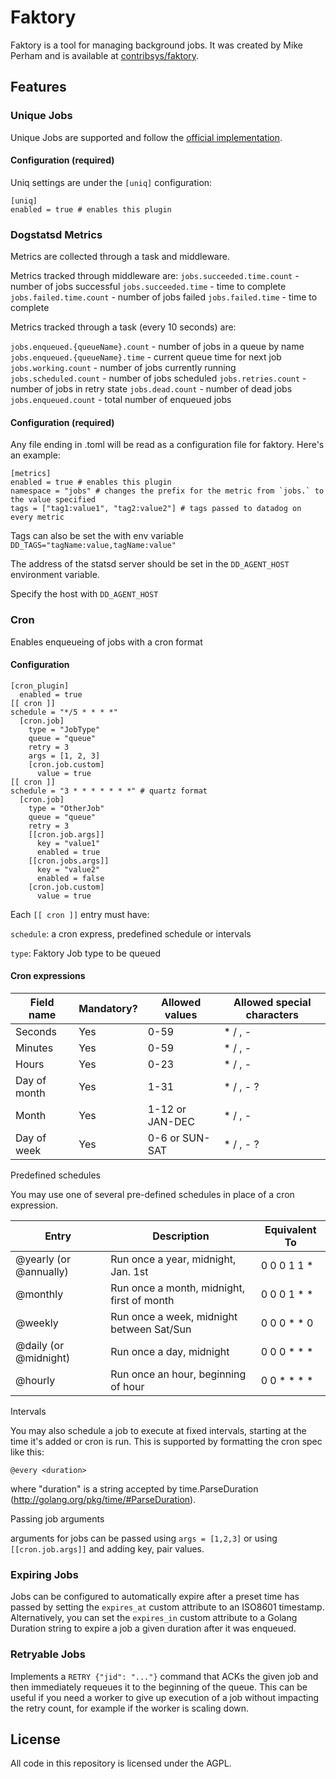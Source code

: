 # Faktory

Faktory is a tool for managing background jobs. It was created by Mike Perham and is available at [contribsys/faktory](https://github.com/contribsys/faktory).

## Features

### Unique Jobs

Unique Jobs are supported and follow the [official implementation](https://github.com/contribsys/faktory/wiki/Ent-Unique-Jobs).

#### Configuration (required)

Uniq settings are under the `[uniq]` configuration:

```
[uniq]
enabled = true # enables this plugin
```

### Dogstatsd Metrics

Metrics are collected through a task and middleware.

Metrics tracked through middleware are:
`jobs.succeeded.time.count` - number of jobs successful
`jobs.succeeded.time` - time to complete
`jobs.failed.time.count` - number of jobs failed
`jobs.failed.time` - time to complete

Metrics tracked through a task (every 10 seconds) are:

`jobs.enqueued.{queueName}.count` - number of jobs in a queue by name
`jobs.enqueued.{queueName}.time` - current queue time for next job
`jobs.working.count` - number of jobs currently running
`jobs.scheduled.count` - number of jobs scheduled
`jobs.retries.count` - number of jobs in retry state
`jobs.dead.count` - number of dead jobs
`jobs.enqueued.count` - total number of enqueued jobs

#### Configuration (required)

Any file ending in .toml will be read as a configuration file for faktory. Here's an example:

```
[metrics]
enabled = true # enables this plugin
namespace = "jobs" # changes the prefix for the metric from `jobs.` to the value specified
tags = ["tag1:value1", "tag2:value2"] # tags passed to datadog on every metric
```

Tags can also be set the with env variable `DD_TAGS="tagName:value,tagName:value"`

The address of the statsd server should be set in the `DD_AGENT_HOST` environment variable.

Specify the host with `DD_AGENT_HOST`

### Cron

Enables enqueueing of jobs with a cron format

#### Configuration

```
[cron_plugin]
  enabled = true
[[ cron ]]
schedule = "*/5 * * * *"
  [cron.job]
    type = "JobType"
    queue = "queue"
    retry = 3
    args = [1, 2, 3]
    [cron.job.custom]
      value = true
[[ cron ]]
schedule = "3 * * * * * * *" # quartz format
  [cron.job]
    type = "OtherJob"
    queue = "queue"
    retry = 3
    [[cron.job.args]]
      key = "value1"
      enabled = true
    [[cron.jobs.args]]
      key = "value2"
      enabled = false
    [cron.job.custom]
      value = true
```

Each `[[ cron ]]` entry must have:

`schedule`: a cron express, predefined schedule or intervals

`type`: Faktory Job type to be queued

#### Cron expressions

| Field name   | Mandatory? | Allowed values  | Allowed special characters |
| ------------ | ---------- | --------------- | -------------------------- |
| Seconds      | Yes        | 0-59            | \* / , -                   |
| Minutes      | Yes        | 0-59            | \* / , -                   |
| Hours        | Yes        | 0-23            | \* / , -                   |
| Day of month | Yes        | 1-31            | \* / , - ?                 |
| Month        | Yes        | 1-12 or JAN-DEC | \* / , -                   |
| Day of week  | Yes        | 0-6 or SUN-SAT  | \* / , - ?                 |

Predefined schedules

You may use one of several pre-defined schedules in place of a cron expression.

| Entry                  | Description                                | Equivalent To   |
| ---------------------- | ------------------------------------------ | --------------- |
| @yearly (or @annually) | Run once a year, midnight, Jan. 1st        | 0 0 0 1 1 \*    |
| @monthly               | Run once a month, midnight, first of month | 0 0 0 1 \* \*   |
| @weekly                | Run once a week, midnight between Sat/Sun  | 0 0 0 \* \* 0   |
| @daily (or @midnight)  | Run once a day, midnight                   | 0 0 0 \* \* \*  |
| @hourly                | Run once an hour, beginning of hour        | 0 0 \* \* \* \* |

Intervals

You may also schedule a job to execute at fixed intervals, starting at the time it's added or cron is run. This is supported by formatting the cron spec like this:

`@every <duration>`

where "duration" is a string accepted by time.ParseDuration (http://golang.org/pkg/time/#ParseDuration).

Passing job arguments

arguments for jobs can be passed using `args = [1,2,3]` or using `[[cron.job.args]]` and adding key, pair values.

### Expiring Jobs

Jobs can be configured to automatically expire after a preset time has passed by setting the `expires_at` custom attribute to an ISO8601 timestamp. Alternatively, you can set the `expires_in` custom attribute to a Golang Duration string to expire a job a given duration after it was enqueued.

### Retryable Jobs

Implements a `RETRY {"jid": "..."}` command that ACKs the given job and then immediately requeues it to the beginning of the queue. This can be useful if you need a worker to give up execution of a job without impacting the retry count, for example if the worker is scaling down.

## License

All code in this repository is licensed under the AGPL.
